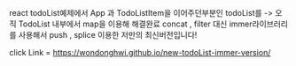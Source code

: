 react todoList예제에서 
App 과 TodoListItem을 이어주던부분인 todoList를 -> 오직 TodoList 내부에서 map을 이용해 해결완료 concat , filter 대신 immer라이브러리를 사용해서 push , splice 이용한 저만의 최신버전입니다!

click Link = https://wondonghwi.github.io/new-todoList-immer-version/
